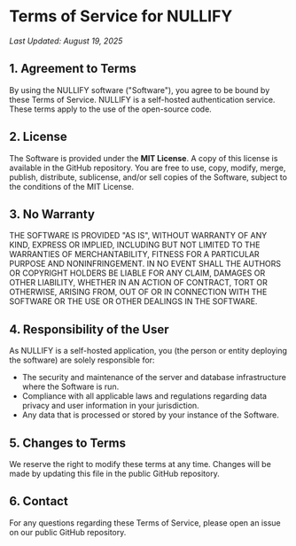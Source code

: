 # Terms of Service for NULLIFY

*Last Updated: August 19, 2025*

## 1. Agreement to Terms

By using the NULLIFY software ("Software"), you agree to be bound by these Terms of Service. NULLIFY is a self-hosted authentication service. These terms apply to the use of the open-source code.

## 2. License

The Software is provided under the **MIT License**. A copy of this license is available in the GitHub repository. You are free to use, copy, modify, merge, publish, distribute, sublicense, and/or sell copies of the Software, subject to the conditions of the MIT License.

## 3. No Warranty

THE SOFTWARE IS PROVIDED "AS IS", WITHOUT WARRANTY OF ANY KIND, EXPRESS OR IMPLIED, INCLUDING BUT NOT LIMITED TO THE WARRANTIES OF MERCHANTABILITY, FITNESS FOR A PARTICULAR PURPOSE AND NONINFRINGEMENT. IN NO EVENT SHALL THE AUTHORS OR COPYRIGHT HOLDERS BE LIABLE FOR ANY CLAIM, DAMAGES OR OTHER LIABILITY, WHETHER IN AN ACTION OF CONTRACT, TORT OR OTHERWISE, ARISING FROM, OUT OF OR IN CONNECTION WITH THE SOFTWARE OR THE USE OR OTHER DEALINGS IN THE SOFTWARE.

## 4. Responsibility of the User

As NULLIFY is a self-hosted application, you (the person or entity deploying the software) are solely responsible for:

*   The security and maintenance of the server and database infrastructure where the Software is run.
*   Compliance with all applicable laws and regulations regarding data privacy and user information in your jurisdiction.
*   Any data that is processed or stored by your instance of the Software.

## 5. Changes to Terms

We reserve the right to modify these terms at any time. Changes will be made by updating this file in the public GitHub repository.

## 6. Contact

For any questions regarding these Terms of Service, please open an issue on our public GitHub repository.